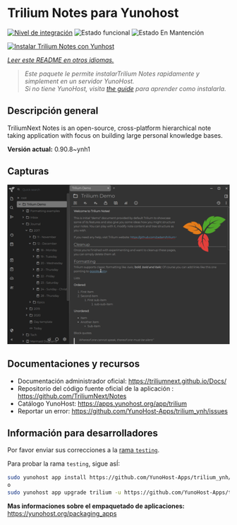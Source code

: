 <!--
Este archivo README esta generado automaticamente<https://github.com/YunoHost/apps/tree/master/tools/readme_generator>
No se debe editar a mano.
-->

# Trilium Notes para Yunohost

[![Nivel de integración](https://dash.yunohost.org/integration/trilium.svg)](https://ci-apps.yunohost.org/ci/apps/trilium/) ![Estado funcional](https://ci-apps.yunohost.org/ci/badges/trilium.status.svg) ![Estado En Mantención](https://ci-apps.yunohost.org/ci/badges/trilium.maintain.svg)

[![Instalar Trilium Notes con Yunhost](https://install-app.yunohost.org/install-with-yunohost.svg)](https://install-app.yunohost.org/?app=trilium)

*[Leer este README en otros idiomas.](./ALL_README.md)*

> *Este paquete le permite instalarTrilium Notes rapidamente y simplement en un servidor YunoHost.*  
> *Si no tiene YunoHost, visita [the guide](https://yunohost.org/install) para aprender como instalarla.*

## Descripción general

TriliumNext Notes is an open-source, cross-platform hierarchical note taking application with focus on building large personal knowledge bases.

**Versión actual:** 0.90.8~ynh1

## Capturas

![Captura de Trilium Notes](./doc/screenshots/screenshot.png)

## Documentaciones y recursos

- Documentación administrador oficial: <https://triliumnext.github.io/Docs/>
- Repositorio del código fuente oficial de la aplicación : <https://github.com/TriliumNext/Notes>
- Catálogo YunoHost: <https://apps.yunohost.org/app/trilium>
- Reportar un error: <https://github.com/YunoHost-Apps/trilium_ynh/issues>

## Información para desarrolladores

Por favor enviar sus correcciones a la [rama `testing`](https://github.com/YunoHost-Apps/trilium_ynh/tree/testing).

Para probar la rama `testing`, sigue asÍ:

```bash
sudo yunohost app install https://github.com/YunoHost-Apps/trilium_ynh/tree/testing --debug
o
sudo yunohost app upgrade trilium -u https://github.com/YunoHost-Apps/trilium_ynh/tree/testing --debug
```

**Mas informaciones sobre el empaquetado de aplicaciones:** <https://yunohost.org/packaging_apps>
